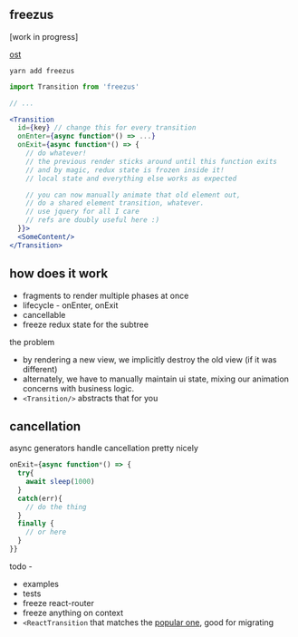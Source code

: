 ## freezus

[work in progress]

[ost](https://soundcloud.com/sahandii/cold-as-ice-remake)

`yarn add freezus`

```jsx
import Transition from 'freezus'

// ...

<Transition
  id={key} // change this for every transition
  onEnter={async function*() => ...}
  onExit={async function*() => {
    // do whatever!
    // the previous render sticks around until this function exits
    // and by magic, redux state is frozen inside it!
    // local state and everything else works as expected

    // you can now manually animate that old element out,
    // do a shared element transition, whatever.
    // use jquery for all I care
    // refs are doubly useful here :)
  }}>
  <SomeContent/>
</Transition>
```

## how does it work

* fragments to render multiple phases at once
* lifecycle - onEnter, onExit
* cancellable
* freeze redux state for the subtree

the problem

* by rendering a new view, we implicitly destroy the old view (if it was different)
* alternately, we have to manually maintain ui state, mixing our animation concerns with business logic.
* `<Transition/>` abstracts that for you

## cancellation

async generators handle cancellation pretty nicely

```jsx
onExit={async function*() => {
  try{
    await sleep(1000)
  }  
  catch(err){
    // do the thing
  }  
  finally {
    // or here
  }
}}
```

todo -

* examples
* tests
* freeze react-router
* freeze anything on context
* `<ReactTransition` that matches the [popular one](https://reactcommunity.org/react-transition-group/), good for migrating
